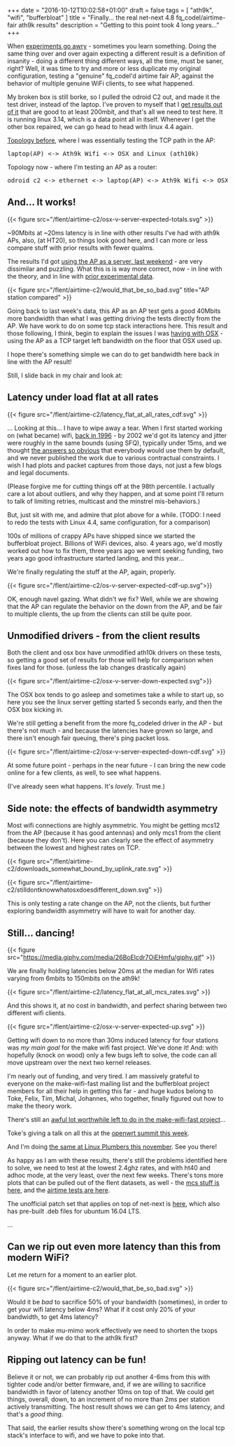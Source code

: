 +++
date = "2016-10-12T10:02:58+01:00"
draft = false
tags = [ "ath9k", "wifi", "bufferbloat" ]
title = "Finally... the real net-next 4.8 fq_codel/airtime-fair ath9k results"
description = "Getting to this point took 4 long years..."
+++

When [experiments go awry](/post/mcs_rates/) - sometimes you learn
something. Doing the same thing over and over again expecting a
different result is a definition of insanity - doing a different thing
different ways, all the time, must be saner, right? Well, it was time
to try and more or less duplicate my original configuration, testing a
"genuine" fq_codel'd airtime fair AP, against the behavior of multiple
genuine WiFi clients, to see what happened.

My broken box is still borke, so I pulled the odroid C2 out, and made it the test driver, instead of the laptop. I've
proven to myself that I [get results out of it](/posts/odroid) that
are good to at least 200mbit, and that's all we need to test here. It
is running linux 3.14, which is a data point all in itself. Whenever I
get the other box repaired, we can go head to head with linux 4.4 again.

[Topology before](/post/mcs_rates/), where I was essentially testing the TCP path in the AP:

<pre>
laptop(AP) <-> Ath9k Wifi <-> OSX and Linux (ath10k)
</pre>
Topology now - where I'm testing an AP as a router:
<pre>
odroid c2 <-> ethernet <-> laptop(AP) <-> Ath9k Wifi <-> OSX and Linux (ath10k)
</pre>

## And... It works!

{{< figure src="/flent/airtime-c2/osx-v-server-expected-totals.svg" >}}

~90Mbits at ~20ms latency is in line with other results I've had with
ath9k APs, also, (at HT20), so things look good here, and I can more
or less compare stuff with prior results with fewer qualms.

The results I'd got [using the AP as a server, last weekend](/post/mcs_rates) - are very dissimilar and puzzling. What this is is way more correct, now - in line with the theory, and in line with [prior experimental data]().

{{< figure src="/flent/airtime-c2/would_that_be_so_bad.svg" title="AP station compared" >}}

Going back to last week's data, this AP as an AP test gets a good 40Mbits
more bandwidth than what I was getting driving the tests directly from
the AP. We have work to do on some tcp stack interactions
here. This result and those following, I think, begin to explain the
issues I was [having with OSX](/post/osx_unfairness) - using the AP as a
TCP target left bandwidth on the floor that OSX used up.

I hope there's something simple we can do to get bandwidth here back
in line with the AP result!

Still, I slide back in my chair and look at:

## Latency under load flat at all rates

{{< figure src="/flent/airtime-c2/latency_flat_at_all_rates_cdf.svg" >}}

... Looking at this... I have to wipe away a tear. When I first
started working on (what became) wifi, [back in 1996](http://www.rage.net/wireless/wireless-howto.html) - by 2002 we'd got
its latency and jitter were roughly in the same bounds (using SFQ),
typically under 15ms, and we thought [the answers so obvious](https://www.bufferbloat.net/projects/cerowrt/wiki/Wondershaper_Must_Die/)
that everybody would use them by default, and we never published the
work due to various contractual constraints. I wish I had plots and
packet captures from those days, not just a few blogs and legal
documents.

(Please forgive me for cutting things off at the 98th percentile. I
actually care a lot about outliers, and why they happen, and at some
point I'll return to talk of limiting retries, multicast and the
minstrel mis-behaviors.)

But, just sit with me, and admire that plot above for a while. (TODO: I need to
redo the tests with Linux 4.4, same configuration, for a comparison)

100s of millions of crappy APs have shipped since we started the
bufferbloat project. Billions of WiFi devices, also. 4 years ago, we'd
mostly worked out how to fix them, three years ago we went seeking
funding, two years ago good infrastructure started landing, and this
year...

We're finally regulating the stuff at the AP, again, properly.

{{< figure src="/flent/airtime-c2/os-v-server-expected-cdf-up.svg">}}

OK, enough navel gazing. What didn't we fix? Well, while we are
showing that the AP can regulate the behavior on the down from the AP,
and be fair to multiple clients, the up from the clients can still be
quite poor.

## Unmodified drivers - from the client results

Both the client and osx box have unmodified ath10k drivers on these
tests, so getting a good set of results for those will help for
comparison when fixes land for those. (unless the lab changes
drastically again)

{{< figure src="/flent/airtime-c2/osx-v-server-down-expected.svg">}}

The OSX box tends to go asleep and sometimes take a while to start up,
so here you see the linux server getting started 5 seconds early, and
then the OSX box kicking in.

We're still getting a benefit from the more fq_codeled driver in the
AP - but there's not much - and because the latencies have grown so large,
and there isn't enough fair queuing, there's ping packet loss.

{{< figure src="/flent/airtime-c2/osx-v-server-expected-down-cdf.svg" >}}

At some future point - perhaps in the near future - I can bring the
new code online for a few clients, as well, to see what happens.

(I've already seen what happens. It's *lovely*. Trust me.)

## Side note: the effects of bandwidth asymmetry

Most wifi connections are highly asymmetric. You might be getting
mcs12 from the AP (because it has good antennas) and only mcs1 from
the client (because they don't). Here you can clearly see the effect
of asymmetry between the lowest and highest rates on TCP.

{{< figure src="/flent/airtime-c2/downloads_somewhat_bound_by_uplink_rate.svg" >}}

{{< figure src="/flent/airtime-c2/stilldontknowwhatosxdoesdifferent_down.svg" >}}

This is only testing a rate change on the AP, not the clients, but
further exploring bandwidth asymmetry will have to wait for another
day.

## Still... dancing!

{{< figure src="https://media.giphy.com/media/26BoElcdr7OiEHmfu/giphy.gif" >}}

We are finally holding latencies below 20ms at the median for Wifi rates
varying from 6mbits to 150mbits on the ath9k!

{{< figure src="/flent/airtime-c2/latency_flat_at_all_mcs_rates.svg" >}}

And this shows it, at no cost in bandwidth, and perfect sharing between two different wifi clients.

{{< figure src="/flent/airtime-c2/osx-v-server-expected-up.svg" >}}

Getting wifi down to no more than 30ms induced latency for four
stations was *my main goal* for the make wifi fast project. We've done
it! And: with hopefully (knock on wood) only a few bugs left to solve,
the code can all move upstream over the next two kernel releases.

I'm nearly out of funding, and very tired. I am massively grateful to
everyone on the make-wifi-fast mailing list and the bufferbloat
project members for all their help in getting this far - and huge kudos
belong to Toke, Felix, Tim, Michal, Johannes, who together, finally
figured out how to make the theory work.

There's still an [awful lot worthwhile left to do in the make-wifi-fast project](https://docs.google.com/document/d/1Se36svYE1Uzpppe1HWnEyat_sAGghB3kE285LElJBW4/edit#heading=h.3ankl68j6jjo)...

Toke's giving a talk on all this at the [openwrt summit this week](http://openwrtsummit.org/).

And I'm doing [the same at Linux Plumbers this november](https://linuxplumbersconf.org/2016/ocw/proposals/3963). See you there!

As happy as I am with these results, there's still the problems identified here to solve, we need to test at the lowest 2.4ghz rates, and with ht40 and adhoc mode, at the very least, over the next few weeks. There's tons more plots that can be pulled out of the flent datasets, as well - the [mcs stuff is here](/flent/mcs), and the [airtime tests are here](/post/airtime-c2).

The unofficial patch set that applies on top of net-next is [here](http://www.taht.net/~d/airtime-8/), which also has pre-built .deb files for ubuntum 16.04 LTS.

...

## Can we rip out even more latency than this from modern WiFi?

Let me return for a moment to an earlier plot.

{{< figure src="/flent/airtime-c2/would_that_be_so_bad.svg" >}}

Would it be *bad* to sacrifice 50% of your bandwidth (sometimes), in
order to get your wifi latency below 4ms? What if it cost only 20% of
your bandwidth, to get 4ms latency?

In order to make mu-mimo work effectively we need to shorten the txops
anyway. What if we do that to the ath9k first?

## Ripping out latency can be fun!

Believe it or not, we can probably rip out another 4-6ms from this
with tighter code and/or better firmware, and, if we are willing to
sacrifice bandwidth in favor of latency another 10ms on top of that.
We could get things, overall, down, to an increment of no more
than 2ms per station actively transmitting. The host result shows we
can get to 4ms latency, and that's a *good thing*.

That said, the earlier results show there's something wrong on
the local tcp stack's interface to wifi, and we have to poke into that.

